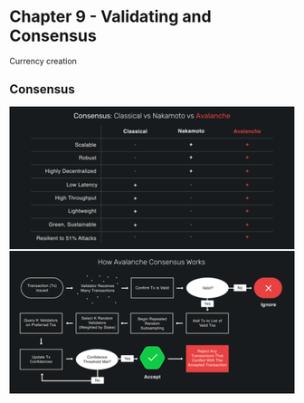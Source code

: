 # Chapter 9 - Validating and Consensus

Currency creation

## Consensus

<img src="./assets/ConsensusParadigmComparison.png" alt="Consensus Paradigm Comparison" width="700px">
<img src="./assets/HowAvalancheConsensusWorks.png" alt="How Avalanche Consensus Works" width="700px">
